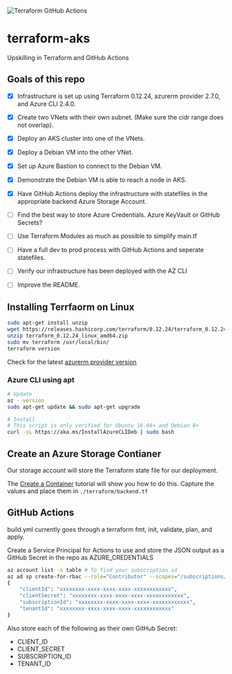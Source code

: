 ![Terraform GitHub Actions](https://github.com/justin-chizer/terraform-aks/workflows/Terraform%20GitHub%20Actions/badge.svg?branch=master)
# terraform-aks
Upskilling in Terraform and GitHub Actions


## Goals of this repo
 - [x] Infrastructure is set up using Terraform 0.12.24, azurerm provider 2.7.0, and Azure CLI 2.4.0.
 - [x] Create two VNets with their own subnet. (Make sure the cidr range does not overlap).
 - [x] Deploy an AKS cluster into one of the VNets.
 - [x] Deploy a Debian VM into the other VNet.
 - [x] Set up Azure Bastion to connect to the Debian VM.
 - [x] Demonstrate the Debian VM is able to reach a node in AKS.
 - [x] Have GitHub Actions deploy the infrastructure with statefiles in the appropriate backend Azure Storage Account.
 - [ ] Find the best way to store Azure Credentials. Azure KeyVault or GitHub Secrets?
 - [ ] Use Terraform Modules as much as possible to simplify main.tf
 - [ ] Have a full dev to prod process with GitHub Actions and seperate statefiles.
 - [ ] Verify our infrastructure has been deployed with the AZ CLI
 - [ ] Improve the README.



## Installing Terrfaorm on Linux
```bash
sudo apt-get install unzip
wget https://releases.hashicorp.com/terraform/0.12.24/terraform_0.12.24_linux_amd64.zip
unzip terraform_0.12.24_linux_amd64.zip
sudo mv terraform /usr/local/bin/
terraform version
```

Check for the latest [azurerm provider version](https://github.com/terraform-providers/terraform-provider-azurerm/blob/master/CHANGELOG.md)

### Azure CLI using apt

```bash
# Update
az --version
sudo apt-get update && sudo apt-get upgrade
```

```bash
# Install
# This script is only verified for Ubuntu 16.04+ and Debian 8+
curl -sL https://aka.ms/InstallAzureCLIDeb | sudo bash
```

## Create an Azure Storage Contianer

Our storage account will store the Terraform state file for our deployment. 

The [Create a Container](https://docs.microsoft.com/en-us/azure/storage/blobs/storage-quickstart-blobs-portal#create-a-container) tutorial will show you how to do this. Capture the values and place them in `./terraform/backend.tf`

## GitHub Actions

build.yml currently goes through a terraform fmt, init, validate, plan, and apply. 

Create a Service Principal for Actions to use and store the JSON output as a GitHub Secret in the repo as AZURE_CREDENTIALS

```bash
az account list -o table # To find your subscription id
az ad sp create-for-rbac --role="Contributor" --scopes="/subscriptions/<SUBSCRIPTION_ID"
{
    "clientId": "xxxxxxxx-xxxx-xxxx-xxxx-xxxxxxxxxxxx",
    "clientSecret": "xxxxxxxx-xxxx-xxxx-xxxx-xxxxxxxxxxxx",
    "subscriptionId": "xxxxxxxx-xxxx-xxxx-xxxx-xxxxxxxxxxxx",
    "tenantId": "xxxxxxxx-xxxx-xxxx-xxxx-xxxxxxxxxxxx"
}
```

Also store each of the following as their own GitHub Secret:
- CLIENT_ID
- CLIENT_SECRET
- SUBSCRIPTION_ID 
- TENANT_ID 
